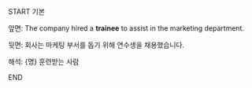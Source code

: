 START
기본

앞면:
The company hired a **trainee** to assist in the marketing department.


뒷면:
회사는 마케팅 부서를 돕기 위해 연수생을 채용했습니다.


해석:
{명} 훈련받는 사람
<!--ID: 1740393309347-->
END